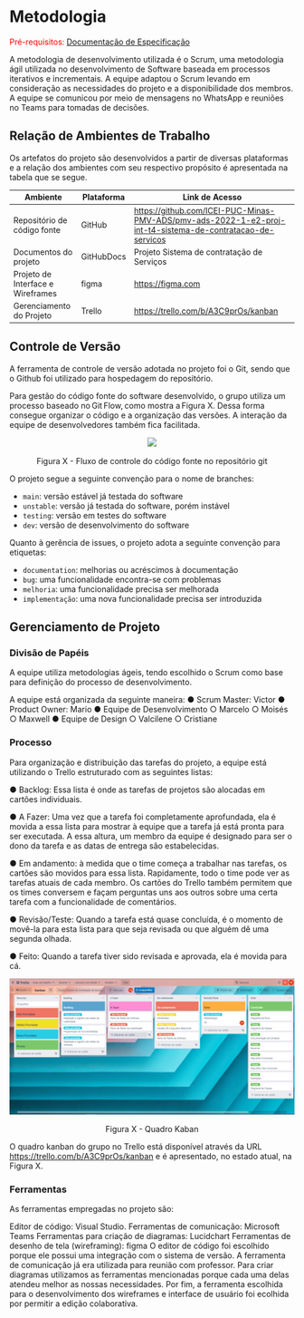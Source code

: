 
# Metodologia

<span style="color:red">Pré-requisitos: <a href="2-Especificação do Projeto.md"> Documentação de Especificação</a></span>

A metodologia de desenvolvimento utilizada é o Scrum, uma metodologia ágil utilizada no desenvolvimento de Software baseada em processos iterativos e incrementais. 
A equipe adaptou o Scrum levando em consideração as necessidades do projeto e a disponibilidade dos membros. A equipe se comunicou por meio de mensagens no WhatsApp e reuniões no Teams para tomadas de decisões. 


## Relação de Ambientes de Trabalho

Os artefatos do projeto são desenvolvidos a partir de diversas plataformas e a relação dos
ambientes com seu respectivo propósito é apresentada na tabela que se segue.

|Ambiente| Plataforma  |Link de Acesso |
|--------------------|------------------------------------|----------------------------------------|
|Repositório de código fonte |GitHub|https://github.com/ICEI-PUC-Minas-PMV-ADS/pmv-ads-2022-1-e2-proj-int-t4-sistema-de-contratacao-de-servicos
|Documentos do projeto |GitHubDocs|Projeto Sistema de contratação de Serviços|
|Projeto de Interface e Wireframes |figma|https://figma.com|
|Gerenciamento do Projeto |Trello|https://trello.com/b/A3C9prOs/kanban

## Controle de Versão

A ferramenta de controle de versão adotada no projeto foi o Git, sendo que o Github foi utilizado para hospedagem do repositório.

Para gestão do código fonte do software desenvolvido, o grupo utiliza um processo baseado no Git Flow, como mostra a Figura X. Dessa forma consegue organizar o código e a organização das versões. A interação da equipe de desenvolvedores também fica facilitada. 


<p align="center">
  <img src="https://github.com/ICEI-PUC-Minas-PMV-ADS/pmv-ads-2022-1-e2-proj-int-t4-sistema-de-contratacao-de-servicos/blob/main/docs/img/Controle%20Vers%C3%A3o.png">
</p>
<p align="center">Figura X - Fluxo de controle do código fonte no repositório git</p>

O projeto segue a seguinte convenção para o nome de branches:

- `main`: versão estável já testada do software
- `unstable`: versão já testada do software, porém instável
- `testing`: versão em testes do software
- `dev`: versão de desenvolvimento do software

Quanto à gerência de issues, o projeto adota a seguinte convenção para etiquetas:

- `documentation`: melhorias ou acréscimos à documentação
- `bug`: uma funcionalidade encontra-se com problemas
- `melhoria`: uma funcionalidade precisa ser melhorada
- `implementação`: uma nova funcionalidade precisa ser introduzida


## Gerenciamento de Projeto

### Divisão de Papéis

A equipe utiliza metodologias ágeis, tendo escolhido o Scrum como base para definição do
processo de desenvolvimento.

A equipe está organizada da seguinte maneira:
● Scrum Master: Victor
● Product Owner: Mario
● Equipe de Desenvolvimento
○ Marcelo
○ Moisés
○ Maxwell
● Equipe de Design
○ Valcilene
○ Cristiane

### Processo

Para organização e distribuição das tarefas do projeto, a equipe está utilizando o Trello
estruturado com as seguintes listas:

● Backlog: Essa lista é onde as tarefas de projetos são alocadas em cartões individuais. 

● A Fazer: Uma vez que a tarefa foi completamente aprofundada, ela é movida a essa lista para mostrar à equipe que a tarefa já está pronta para ser executada. A essa altura, um membro da equipe é designado para ser o dono da tarefa e as datas de entrega são estabelecidas.

● Em andamento: à medida que o time começa a trabalhar nas tarefas, os cartões são movidos para essa lista. Rapidamente, todo o time pode ver as tarefas atuais de cada membro. Os cartões do Trello também permitem que os times conversem e façam perguntas uns aos outros sobre uma certa tarefa com a funcionalidade de comentários. 

● Revisão/Teste:  Quando a tarefa está quase concluída, é o momento de movê-la para esta lista para que seja revisada ou que alguém dê uma segunda olhada. 

● Feito: Quando a tarefa tiver sido revisada e aprovada, ela é movida para cá.



<p align="center">
  <img src="https://github.com/ICEI-PUC-Minas-PMV-ADS/pmv-ads-2022-1-e2-proj-int-t4-sistema-de-contratacao-de-servicos/blob/main/docs/img/Quadro%20Kaban.PNG">
</p>
<p align="center">Figura X - Quadro Kaban</p>

O quadro kanban do grupo no Trello está disponível através da URL
https://trello.com/b/A3C9prOs/kanban e é apresentado, no estado atual, na Figura X. 

### Ferramentas

As ferramentas empregadas no projeto são:

Editor de código: Visual Studio.
Ferramentas de comunicação: Microsoft Teams
Ferramentas para criação de diagramas:  Lucidchart
Ferramentas de desenho de tela (wireframing): figma
O editor de código foi escolhido porque ele possui uma integração com o sistema de versão. A ferramenta de comunicação já era utilizada para reunião com professor. Para criar diagramas utilizamos as ferramentas mencionadas porque cada uma delas atendeu melhor as nossas necessidades. Por fim, a ferramenta escolhida para o desenvolvimento dos wireframes e interface de usuário foi ecolhida por permitir a edição colaborativa.

